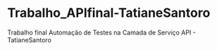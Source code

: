 # Trabalho_APIfinal-TatianeSantoro
Trabalho final Automação de Testes na Camada de Serviço API - TatianeSantoro
